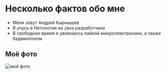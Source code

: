 # Несколько фактов обо мне
- Меня зовут Андрей Кырнышев
- Я учусь в Нетологии на Java разработчика
- В свободное время я увлекаюсь пайкой микроэлектроники, а также бадминтоном
 
 ## Моё фото
 ![моё фото](https://drive.google.com/u/0/uc?id=1-li-yLVd7RInuRf70lDjXhP4Ni5TkpIB&export=download)